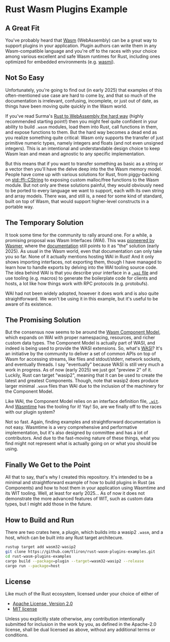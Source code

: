 Rust Wasm Plugins Example
=========================

A Great Fit
-----------

You've probably heard that [Wasm](https://web.dev/explore/webassembly) (WebAssembly) can be a great
way to support plugins in your application. Plugin authors can write them in any Wasm-compatible
language and you're off to the races with your choice among various excellent and safe Wasm runtimes for
Rust, including ones optimized for embedded environments (e.g. [wasmi](https://github.com/wasmi-labs/wasmi)).

Not So Easy
-----------

Unfortunately, you're going to find out (in early 2025) that examples of this often-mentioned use case
are hard to come by, and that so much of the documentation is irrelevant, confusing, incomplete, or just
out of date, as things have been moving quite quickly in the Wasm world.

If you've read Surma's [Rust to WebAssembly the hard way](https://surma.dev/things/rust-to-webassembly/)
(highly recommended starting point!) then you might feel quite confident in your ability to build
`.wasm` modules, load them into Rust, call functions in them, and expose functions to them. But the hard
way becomes a dead end as you realize something quite critical: Wasm only supports the transfer of just
primitive numeric types, namely integers and floats (and not even unsigned integers). This is an intentional
and understandable design choice to keep Wasm lean and mean and agnostic to any specific implementation.

But this means that if you want to transfer something as basic as a string or a vector then you'll
have the delve deep into the the Wasm memory model. People have come up with various solutions for Rust,
from piggy-backing on [std::ffi::CString](https://doc.rust-lang.org/std/ffi/struct.CString.html) to
exposing custom malloc/free functions to the Wasm module. But not only are these solutions painful,
they would obviously need to be ported to every language we want to support, each with its own string
and array models. There was, and still is, a need for some kind of standard, built on top of Wasm, that
would support higher-level constructs in a portable way.

The Temporary Solution
----------------------

It took some time for the community to rally around one. For a while, a promising proposal was
Wasm Interfaces (WAI). This was [pioneered by Wasmer](https://github.com/wasmerio/wai), where the
[documentation](https://docs.wasmer.io/wai) still points to it as "the" solution (early 2025). As
usual in the Wasm world, even that documentation can only take you so far. None of it actually
mentions hosting WAI in Rust! And it only shows importing interfaces, not exporting them, though I
have managed to learn how to handle exports by delving into the WAI tooling source code. The idea behind
WAI is that you describe your interface in a [`.wai` file](https://github.com/wasmerio/wai/blob/main/WAI.md)
and use tooling (e.g. macros) to generate the boilerplate code for clients and hosts, a lot like how
things work with RPC protocols (e.g. protobufs).

WAI had not been widely adopted, however it does work and is also quite straightforward. We won't be
using it in this example, but it's useful to be aware of its existence.

The Promising Solution
----------------------

But the consensus now seems to be around the
[Wasm Component Model](https://component-model.bytecodealliance.org/), which expands on WAI with
proper namespacing, resources, and richer custom data types. The Component Model is actually part of
WASI, and indeed is being used to provide the WASI extensions. So, what's [WASI](https://wasi.dev/)?
It's an initiative by the community to deliver a set of common APIs on top of Wasm for accessing
streams, like files and stdout/stderr, network sockets, and eventually threads. I say "eventually"
because WASI is still very much a work in progress. As of now (early 2025) we just got "preview 2"
of it. Luckily, Rust can target "wasip2", meaning that it can be used to create the latest and
greatest Components. Though, note that wasip2 does produce larger minimal `.wasm` files than WAI due
to the inclusion of the machinery for the Component Model.

Like WAI, the Component Model relies on an interface definition file,
[`.wit`](https://github.com/WebAssembly/component-model/blob/main/design/mvp/WIT.md).
And [Wasmtime](https://wasmtime.dev/) has the tooling for it! Yay! So, are we finally off to the
races with our plugin system?

Not so fast. Again, finding examples and straightforward documentation is not easy. Wasmtime is a
very comprehensive and performative implementation, but it's also designed by committee and has
a lot of contributors. And due to the fast-moving nature of these things, what you find might not
represent what is actually going on or what you should be using.

Finally We Get to the Point
---------------------------

All that to say, that's why I created this repository. It's intended to be a minimal and
straightforward example of how to build plugins in Rust (as Components) and how to host them in
your application using Wasmtime and its WIT tooling. Well, at least for early 2025... As of now
it does not demonstrate the more advanced features of WIT, such as custom data types, but I might
add those in the future.

How to Build and Run
--------------------

There are two crates here, a plugin, which builds into a wasip2 `.wasm`, and a host, which can be
built into any Rust target architecure.

```sh
rustup target add wasm32-wasip2
git clone https://github.com/tliron/rust-wasm-plugins-examples.git
cd rust-wasm-plugins-examples
cargo build --package=plugin --target=wasm32-wasip2 --release
cargo run --package=host
```

License
-------

Like much of the Rust ecosystem, licensed under your choice of either of

* [Apache License, Version 2.0](LICENSE-APACHE)
* [MIT license](LICENSE-MIT)

Unless you explicitly state otherwise, any contribution intentionally
submitted for inclusion in the work by you, as defined in the Apache-2.0
license, shall be dual licensed as above, without any additional terms or
conditions.
